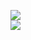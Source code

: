 [![](https://img.shields.io/badge/Made%20With-Github%20Spray-lightgrey.svg?style=for-the-badge&logo=github)](https://github.com/Annihil/github-spray#13187)  
[![](https://i.imgur.com/2DrTn0Z.gif)](https://github.com/Annihil/github-spray)